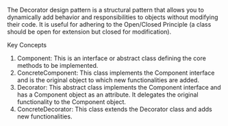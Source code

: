 The Decorator design pattern is a structural pattern that allows you to dynamically add behavior and responsibilities to objects without modifying their code. It is useful for adhering to the Open/Closed Principle (a class should be open for extension but closed for modification).

Key Concepts
1. Component: This is an interface or abstract class defining the core methods to be implemented.
2. ConcreteComponent: This class implements the Component interface and is the original object to which new functionalities are added.
3. Decorator: This abstract class implements the Component interface and has a Component object as an attribute. It delegates the original functionality to the Component object.
4. ConcreteDecorator: This class extends the Decorator class and adds new functionalities.

